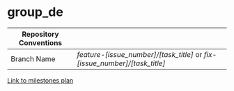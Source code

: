 # group_de

  Repository Conventions ||
 | --- | --- |
 | Branch Name | _feature-[issue_number]/[task_title]_ or _fix-[issue_number]/[task_title]_ |

[Link to milestones plan](https://docs.google.com/spreadsheets/d/1SOW8HHzY-pjs9pNRxFq0CxDnz_tplTrmPdHTInd3XME/)
